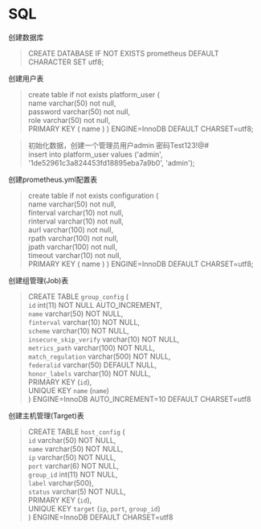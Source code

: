 # SQL

创建数据库  
> CREATE DATABASE IF NOT EXISTS prometheus DEFAULT CHARACTER SET utf8;

创建用户表
>create table if not exists platform_user (  
name varchar(50) not null,  
password varchar(50) not null,  
role varchar(50) not null,  
PRIMARY KEY ( name ) ) ENGINE=InnoDB DEFAULT CHARSET=utf8;  

>初始化数据，创建一个管理员用户admin 密码Test123!@#    
insert into platform_user values ('admin', '1de52961c3a824453fd18895eba7a9b0', 'admin');


创建prometheus.yml配置表
>create table if not exists configuration (  
name varchar(50) not null,   
finterval varchar(10) not null,  
rinterval varchar(10) not null,  
aurl varchar(100) not null,  
rpath varchar(100) not null,  
jpath varchar(100) not null,  
timeout varchar(10) not null,  
PRIMARY KEY ( name ) ) ENGINE=InnoDB DEFAULT CHARSET=utf8;

创建组管理(Job)表
>CREATE TABLE `group_config` (  
`id` int(11) NOT NULL AUTO_INCREMENT,  
`name` varchar(50) NOT NULL,  
`finterval` varchar(10) NOT NULL,  
`scheme` varchar(10) NOT NULL,  
`insecure_skip_verify` varchar(10) NOT NULL,  
`metrics_path` varchar(100) NOT NULL,  
`match_regulation` varchar(500) NOT NULL,  
`federalid` varchar(50) DEFAULT NULL,  
`honor_labels` varchar(10) NOT NULL,  
PRIMARY KEY (`id`),  
UNIQUE KEY `name` (`name`)  
) ENGINE=InnoDB AUTO_INCREMENT=10 DEFAULT CHARSET=utf8  


创建主机管理(Target)表
>CREATE TABLE `host_config` (  
`id` varchar(50) NOT NULL,  
`name` varchar(50) NOT NULL,  
`ip` varchar(50) NOT NULL,  
`port` varchar(6) NOT NULL,  
`group_id` int(11) NOT NULL,  
`label` varchar(500),  
`status` varchar(5) NOT NULL,  
PRIMARY KEY (`id`),  
UNIQUE KEY `target` (`ip`, `port`, `group_id`)  
) ENGINE=InnoDB DEFAULT CHARSET=utf8